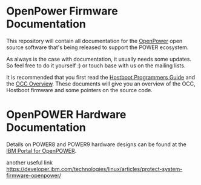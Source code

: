 # OpenPower Firmware Documentation #

This repository will contain all documentation for the [OpenPower](http://openpowerfoundation.org/) open source software
that's being released to support the POWER ecosystem.

As always is the case with documentation, it usually needs some updates.  So feel free to do it yourself :) or touch
base with us on the mailing lists.

It is recommended that you first read the [Hostboot Programmers
Guide](https://github.com/open-power/docs/blob/master/hostboot/HostBoot_PG.md) and the [OCC Overview](https://github.com/open-power/docs/blob/master/occ/OCC_overview.md).  These documents will give you an
overview of the OCC, Hostboot firmware and some pointers on the source code. 

# OpenPOWER Hardware Documentation #
Details on POWER8 and POWER9 hardware designs can be found at the [IBM Portal for OpenPOWER](https://www.ibm.com/systems/power/openpower/welcome.xhtml).

another useful link https://developer.ibm.com/technologies/linux/articles/protect-system-firmware-openpower/

